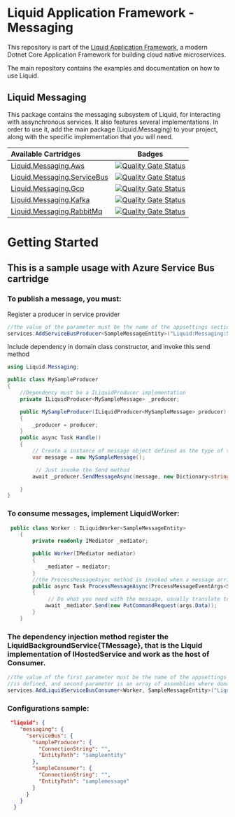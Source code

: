 Liquid Application Framework - Messaging
========================================

This repository is part of the [Liquid Application Framework](https://github.com/Avanade/Liquid-Application-Framework), a modern Dotnet Core Application Framework for building cloud native microservices.

The main repository contains the examples and documentation on how to use Liquid.

Liquid Messaging
----------------

This package contains the messaging subsystem of Liquid, for interacting with assynchronous services. It also features several implementations. In order to use it, add the main package (Liquid.Messaging) to your project, along with the specific implementation that you will need.

|Available Cartridges|Badges|
|:--|--|
|[Liquid.Messaging.Aws](https://github.com/Avanade/Liquid.Messaging/tree/main/src/Liquid.Messaging.Aws)|[![Quality Gate Status](https://sonarcloud.io/api/project_badges/measure?project=Avanade_Liquid.Messaging.Aws&metric=alert_status)](https://sonarcloud.io/dashboard?id=Avanade_Liquid.Messaging.Aws)|
|[Liquid.Messaging.ServiceBus](https://github.com/Avanade/Liquid.Messaging/tree/main/src/Liquid.Messaging.Azure)|[![Quality Gate Status](https://sonarcloud.io/api/project_badges/measure?project=Avanade_Liquid.Messaging.ServiceBus&metric=alert_status)](https://sonarcloud.io/dashboard?id=Avanade_Liquid.Messaging.ServiceBus)|
|[Liquid.Messaging.Gcp](https://github.com/Avanade/Liquid.Messaging/tree/main/src/Liquid.Messaging.Gcp)|[![Quality Gate Status](https://sonarcloud.io/api/project_badges/measure?project=Avanade_Liquid.Messaging.Gcp&metric=alert_status)](https://sonarcloud.io/dashboard?id=Avanade_Liquid.Messaging.Gcp)|
|[Liquid.Messaging.Kafka](https://github.com/Avanade/Liquid.Messaging/tree/main/src/Liquid.Messaging.Kafka)|[![Quality Gate Status](https://sonarcloud.io/api/project_badges/measure?project=Avanade_Liquid.Messaging.Kafka&metric=alert_status)](https://sonarcloud.io/dashboard?id=Avanade_Liquid.Messaging.Kafka)|
|[Liquid.Messaging.RabbitMq](https://github.com/Avanade/Liquid.Messaging/tree/main/src/Liquid.Messaging.RabbitMq)|[![Quality Gate Status](https://sonarcloud.io/api/project_badges/measure?project=Avanade_Liquid.Messaging.RabbitMq&metric=alert_status)](https://sonarcloud.io/dashboard?id=Avanade_Liquid.Messaging.RabbitMq)|


# Getting Started
## This is a sample usage with Azure Service Bus cartridge

### To publish a message, you must:

Register a producer in service provider

```C#
//the value of the parameter must be the name of the appsettings section where the configuration of your producer is defined.
services.AddServiceBusProducer<SampleMessageEntity>("Liquid:Messaging:ServiceBus:SampleProducer");
```

Include dependency in domain class constructor, and invoke this send method
```C#
using Liquid.Messaging;
```

```C#
public class MySampleProducer 
{
    //Dependency must be a ILiquidProducer implementation 
    private ILiquidProducer<MySampleMessage> _producer;

    public MySampleProducer(ILiquidProducer<MySampleMessage> producer)
    {
        _producer = producer;
    }
    public async Task Handle()
    {
        // Create a instance of message object defined as the type of the producer
        var message = new MySampleMessage();

         // Just invoke the Send method
        await _producer.SendMessageAsync(message, new Dictionary<string, object> { { "headerTest", "value" } });

    }
}
```
### To consume messages, implement LiquidWorker:
```C#
 public class Worker : ILiquidWorker<SampleMessageEntity>
    {
        private readonly IMediator _mediator;

        public Worker(IMediator mediator)
        {
            _mediator = mediator;
        }
        //the ProcessMessageAsync method is invoked when a message arrives
        public async Task ProcessMessageAsync(ProcessMessageEventArgs<SampleMessageEntity> args, CancellationToken cancellationToken)
        {
             // Do what you need with the message, usually translate to a command and send it to the Mediator Service
            await _mediator.Send(new PutCommandRequest(args.Data));
        }
    }
```
### The dependency injection method register the LiquidBackgroundService{TMessage}, that is the Liquid implementation of IHostedService and work as the host of Consumer.
```C#
//the value of the first parameter must be the name of the appsettings section where the configuration of your consumer
//is defined, and second parameter is an array of assemblies where domain handlers are defined.
services.AddLiquidServiceBusConsumer<Worker, SampleMessageEntity>("Liquid:Messaging:ServiceBus:SampleConsumer", typeof(PutCommandRequest).Assembly);
```
### Configurations sample:
```Json
 "liquid": {
    "messaging": {
      "serviceBus": {
        "sampleProducer": {
          "ConnectionString": "",
          "EntityPath": "sampleentity"
        },
        "sampleConsumer": {
          "ConnectionString": "",
          "EntityPath": "samplemessage"
        }
      }
    }
  }
```
